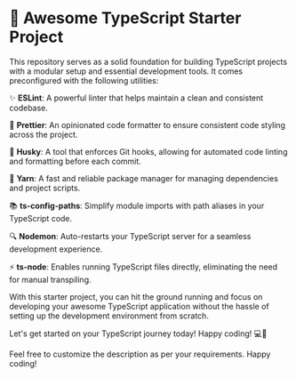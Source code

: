 # 🌟 **Awesome TypeScript Starter Project**

This repository serves as a solid foundation for building TypeScript projects with a modular setup and essential development tools. It comes preconfigured with the following utilities:

✨ **ESLint**: A powerful linter that helps maintain a clean and consistent codebase.

💅 **Prettier**: An opinionated code formatter to ensure consistent code styling across the project.

🐶 **Husky**: A tool that enforces Git hooks, allowing for automated code linting and formatting before each commit.

🧶 **Yarn**: A fast and reliable package manager for managing dependencies and project scripts.

📚 **ts-config-paths**: Simplify module imports with path aliases in your TypeScript code.

🔍 **Nodemon**: Auto-restarts your TypeScript server for a seamless development experience.

⚡️ **ts-node**: Enables running TypeScript files directly, eliminating the need for manual transpiling.

With this starter project, you can hit the ground running and focus on developing your awesome TypeScript application without the hassle of setting up the development environment from scratch.

Let's get started on your TypeScript journey today! Happy coding! 💻🚀

Feel free to customize the description as per your requirements. Happy coding!
